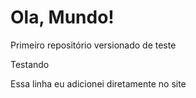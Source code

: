 # Ola, Mundo!
 Primeiro repositório versionado de teste

Testando

Essa linha eu adicionei diretamente no site
